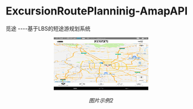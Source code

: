 # ExcursionRoutePlanninig-AmapAPI
觅途                         ----基于LBS的短途游规划系统


<p align="center">
    <img src="https://github.com/Losangelsdream/ExcursionRoutePlanninig-AmapAPI/blob/master/%E4%B8%BB%E7%95%8C%E9%9D%A2.png" alt="Sample"  width="250" height="140">
    <p align="center">
        <em>图片示例2</em>
    </p>
</p>

